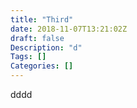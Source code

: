 ```yaml
---
title: "Third"
date: 2018-11-07T13:21:02Z
draft: false
Description: "d"
Tags: []
Categories: []
---
```


dddd